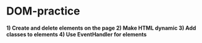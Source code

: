 # DOM-practice
<b> 
1) Create and delete elements on the page
2) Make HTML dynamic
3) Add classes to elements
4) Use EventHandler for elements
<b>
